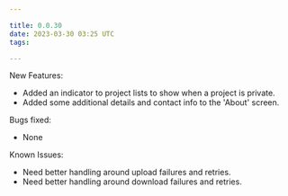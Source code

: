 ```yaml
---

title: 0.0.30
date: 2023-03-30 03:25 UTC
tags: 

---
```


New Features:

* Added an indicator to project lists to show when a project is private.
* Added some additional details and contact info to the 'About' screen.

Bugs fixed:

* None

Known Issues:

* Need better handling around upload failures and retries.
* Need better handling around download failures and retries.



